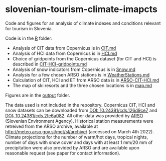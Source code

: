 # slovenian-tourism-climate-imapcts

Code and figures for an analysis of climate indexes and conditions relevant for tourism in Slovenia.

Code is in the [R](/R) folder:

- Analysis of CIT data from Copernicus is in [CIT.md](/R/CIT.md)
- Analysis of HCI data from Copernicus is in [HCI.md](/R/HCI.md)
- Choice of gridpoints from the Copernicus dataset (for CIT and HCI) is described in [CIT-HCI-gridpoints.md](/R/CIT-HCI-gridpoints.md)
- Analysis of snow indicators from Copernicus is in [Snow.md](/R/Snow.md)
- Analysis for a few chosen ARSO stations is in [WeatherStations.md](/R/WeatherStations.md)
- Calculation of CIT, HCI and ET from ARSO data is in [ARSO-CIT-HCI.md](/R/ARSO-CIT-HCI.md)
- The map of ski resorts and the three chosen locations is in [map.md](/R/map.md)

Figures are in the [output](/output) folder.

The data used is not included in the repository. Copernicus CIT, HCI and snow datasets can be downloaded from [DOI: 10.24381/cds.126d9ce7](https://doi.org/10.24381/cds.126d9ce7) and [DOI: 10.24381/cds.2fe6a082](https://doi.org/10.24381/cds.2fe6a082). All other data was provided by [ARSO](https://www.arso.gov.si) (Slovenian Environment Agency). Historical station measurements were retreived from the ARSO archive, available at http://meteo.arso.gov.si/met/sl/archive/ (accessed on March 4th 2022). Climate projections for the number of warm/hot days, tropical nights, number of days with snow cover and days with at least 1 mm/20 mm of precipitation were also provided by ARSO and are available upon reasonable request (see paper for contact information).
